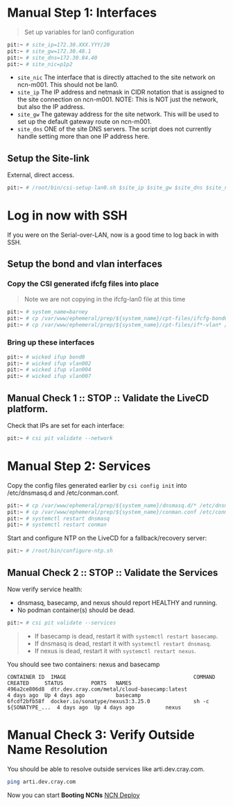 # Manual Step 1: Interfaces

> Set up variables for lan0 configuration

```bash
pit:~ # site_ip=172.30.XXX.YYY/20
pit:~ # site_gw=172.30.48.1
pit:~ # site_dns=172.30.84.40
pit:~ # site_nic=p1p2
```

- `site_nic` The interface that is directly attached to the site network on ncn-m001.  This should not be lan0.
- `site_ip` The IP address and netmask in CIDR notation that is assigned to the site connection on ncn-m001.  NOTE:  This is NOT just the network, but also the IP address.
- `site_gw` The gateway address for the site network.  This will be used to set up the default gateway route on ncn-m001.
- `site_dns` ONE of the site DNS servers.   The script does not currently handle setting more than one IP address here.

## Setup the Site-link

External, direct access.

```bash
pit:~ # /root/bin/csi-setup-lan0.sh $site_ip $site_gw $site_dns $site_nic
```

# Log in now with SSH

If you were on the Serial-over-LAN, now is a good time to log back in with SSH.  

## Setup the bond and vlan interfaces

### Copy the CSI generated ifcfg files into place

> Note we are not copying in the ifcfg-lan0 file at this time

```bash
pit:~ # system_name=barney
pit:~ # cp /var/www/ephemeral/prep/${system_name}/cpt-files/ifcfg-bond0 /etc/sysconfig/network
pit:~ # cp /var/www/ephemeral/prep/${system_name}/cpt-files/if*-vlan* /etc/sysconfig/network
```

### Bring up these interfaces

```bash
pit:~ # wicked ifup bond0
pit:~ # wicked ifup vlan002
pit:~ # wicked ifup vlan004
pit:~ # wicked ifup vlan007
```

## Manual Check 1 :: STOP :: Validate the LiveCD platform.

Check that IPs are set for each interface:

```bash
pit:~ # csi pit validate --network
```

# Manual Step 2: Services

Copy the config files generated earlier by `csi config init` into /etc/dnsmasq.d and /etc/conman.conf.
```bash
pit:~ # cp /var/www/ephemeral/prep/${system_name}/dnsmasq.d/* /etc/dnsmasq.d
pit:~ # cp /var/www/ephemeral/prep/${system_name}/conman.conf /etc/conman.conf
pit:~ # systemctl restart dnsmasq
pit:~ # systemctl restart conman
```

Start and configure NTP on the LiveCD for a fallback/recovery server:

```bash
pit:~ # /root/bin/configure-ntp.sh
```

## Manual Check 2 :: STOP :: Validate the Services

Now verify service health:
- dnsmasq, basecamp, and nexus should report HEALTHY and running.
- No podman container(s) should be dead.

```bash
pit:~ # csi pit validate --services
```

> - If basecamp is dead, restart it with `systemctl restart basecamp`.
> - If dnsmasq is dead, restart it with `systemctl restart dnsmasq`.
> - If nexus is dead, restart it with `systemctl restart nexus`.

You should see two containers: nexus and basecamp

```
CONTAINER ID  IMAGE                                         COMMAND               CREATED     STATUS         PORTS   NAMES
496a2ce806d8  dtr.dev.cray.com/metal/cloud-basecamp:latest                        4 days ago  Up 4 days ago          basecamp
6fcdf2bfb58f  docker.io/sonatype/nexus3:3.25.0              sh -c ${SONATYPE_...  4 days ago  Up 4 days ago          nexus
```

# Manual Check 3: Verify Outside Name Resolution

You should be able to resolve outside services like arti.dev.cray.com.

```bash
ping arti.dev.cray.com
```

Now you can start **Booting NCNs** [NCN Deploy](005-NCN-DEPLOY.md)
